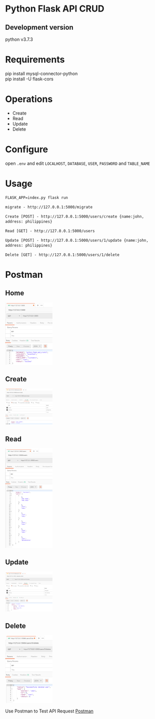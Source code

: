 # Python Flask API CRUD  
## Development version  
python v3.7.3    

# Requirements
pip install mysql-connector-python  
pip install -U flask-cors  

# Operations  

* Create  
* Read    
* Update    
* Delete   

# Configure
open `.env` and edit  `LOCALHOST`, `DATABASE`, `USER`, `PASSWORD` and `TABLE_NAME`

# Usage  
```
FLASK_APP=index.py flask run 
```
```
migrate - http://127.0.0.1:5000/migrate
```
```
Create [POST] - http://127.0.0.1:5000/users/create {name:john, address: philippines}
```
```
Read [GET] - http://127.0.0.1:5000/users
```
```
Update [POST] - http://127.0.0.1:5000/users/1/update {name:john, address: philippines}
```
```  
Delete [GET] - http://127.0.0.1:5000/users/1/delete
```
  
# Postman
## Home  
<img src="assets/img/home.png" width="30%">   

## Create  
<img src="assets/img/create.png" width="30%">   

## Read  
<img src="assets/img/read.png" width="30%">   

## Update  
<img src="assets/img/update.png" width="30%">   

## Delete  
<img src="assets/img/delete.png" width="30%">   

Use Postman to Test API Request
[Postman](https://www.getpostman.com/)  
